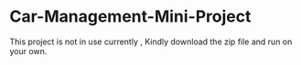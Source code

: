 ﻿# Car-Management-Mini-Project
This project is not in use currently , Kindly download the zip file and run on your own.

